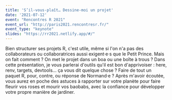 ```yaml
---
title: 'S’il-vous-plaît… Dessine-moi un projet'
date: '2021-07-12'
event: "Rencontres R 2021"
event_url: "http://paris2021.rencontresr.fr/"
event_type: "keynote"
slides: "https://rr2021.netlify.app/#/"
---
```


Bien structurer ses projets R, c'est utile, même si l'on n'a pas des collaborateurs ou collaboratrices aussi exigent·e·s que le Petit Prince. Mais on fait comment ? On met le projet dans un boa ou une boîte à trous ? Dans cette présentation, je vous parlerai d'outils qu'il est bon d'apprivoiser : here, renv, targets, devtools… ça vous dit quelque chose ? Faire de tout un paquet R, pour, contre, ou réponse de Normand·e ? Après m'avoir écoutée, vous aurez en poche des astuces à rapporter sur votre planète pour faire fleurir vos roses et mourir vos baobabs, avec la confiance pour développer votre propre manière de jardiner.